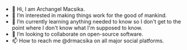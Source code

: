- 👋 Hi, I am Archangel Macsika.
- 👀 I’m interested in making things work for the good of mankind.
- 🌱 I’m currently learning anything needed to know so I don't get to the point where I don't know what I'm supposed to know.
- 💞️ I’m looking to collaborate on open-source software.
- 📫 How to reach me @drmacsika on all major social platforms.

<!---
drmacsika/drmacsika is a ✨ special ✨ repository because its `README.md` (this file) appears on your GitHub profile.
You can click the Preview link to take a look at your changes.
--->

